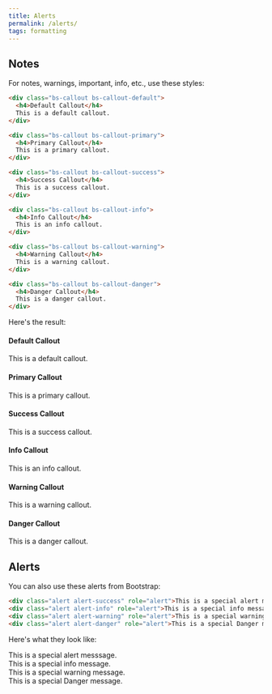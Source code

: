 ```yaml
---
title: Alerts
permalink: /alerts/
tags: formatting
---
```


## Notes

For notes, warnings, important, info, etc., use these styles:

```html
<div class="bs-callout bs-callout-default">
  <h4>Default Callout</h4>
  This is a default callout.
</div>

<div class="bs-callout bs-callout-primary">
  <h4>Primary Callout</h4>
  This is a primary callout.
</div>

<div class="bs-callout bs-callout-success">
  <h4>Success Callout</h4>
  This is a success callout.
</div>

<div class="bs-callout bs-callout-info">
  <h4>Info Callout</h4>
  This is an info callout.
</div>

<div class="bs-callout bs-callout-warning">
  <h4>Warning Callout</h4>
  This is a warning callout.
</div>

<div class="bs-callout bs-callout-danger">
  <h4>Danger Callout</h4>
  This is a danger callout.
</div>
```

Here's the result:

<div class="bs-callout bs-callout-default">
  <h4>Default Callout</h4>
  This is a default callout.
</div>

<div class="bs-callout bs-callout-primary">
  <h4>Primary Callout</h4>
  This is a primary callout.
</div>

<div class="bs-callout bs-callout-success">
  <h4>Success Callout</h4>
  This is a success callout.
</div>

<div class="bs-callout bs-callout-info">
  <h4>Info Callout</h4>
  This is an info callout.
</div>

<div class="bs-callout bs-callout-warning">
  <h4>Warning Callout</h4>
  This is a warning callout.
</div>

<div class="bs-callout bs-callout-danger">
  <h4>Danger Callout</h4>
  This is a danger callout.
</div>


## Alerts

You can also use these alerts from Bootstrap:

```html
<div class="alert alert-success" role="alert">This is a special alert messsage.</div>
<div class="alert alert-info" role="alert">This is a special info message.</div>
<div class="alert alert-warning" role="alert">This is a special warning message.</div>
<div class="alert alert-danger" role="alert">This is a special Danger message.</div>
```

Here's what they look like: 

<div class="alert alert-success" role="alert">This is a special alert messsage.</div>
<div class="alert alert-info" role="alert">This is a special info message.</div>
<div class="alert alert-warning" role="alert">This is a special warning message.</div>
<div class="alert alert-danger" role="alert">This is a special Danger message.</div>